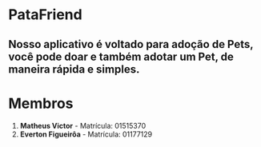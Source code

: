 
<h1>PataFriend</h1>
<h2> Nosso aplicativo é voltado para adoção de Pets, você pode doar e também adotar um Pet, de maneira rápida e simples.</h2>

<h1>Membros</h1>
<ol>
    <li><strong>Matheus Victor</strong> - Matrícula: 01515370</li>
    <li><strong>Everton Figueirôa</strong> - Matrícula: 01177129</li>
</ol>
